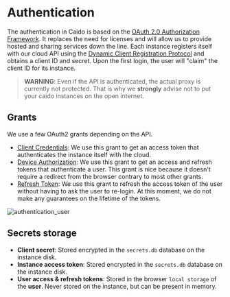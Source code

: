 # Authentication

The authentication in Caido is based on the [OAuth 2.0 Authorization Framework](https://www.rfc-editor.org/rfc/rfc6749). It replaces the need for licenses and will allow us to provide hosted and sharing services down the line.
Each instance registers itself with our cloud API using the [Dynamic Client Registration Protocol](https://www.rfc-editor.org/rfc/rfc7591.html) and obtains a client ID and secret. Upon the first login, the user will "claim" the client ID for its instance.

> **WARNING**: Even if the API is authenticated, the actual proxy is currently not protected. That is why we **strongly** advise not to put your caido instances on the open internet.

## Grants

We use a few OAuth2 grants depending on the API.

- [Client Credentials](https://www.rfc-editor.org/rfc/rfc6749#section-1.3.4): We use this grant to get an access token that authenticates the instance itself with the cloud.
- [Device Authorization](https://www.rfc-editor.org/rfc/rfc8628.html): We use this grant to get an access and refresh tokens that authenticate a user. This grant is nice because it doesn't require a redirect from the browser contrary to most other grants.
- [Refresh Token](https://www.rfc-editor.org/rfc/rfc6749#section-1.5): We use this grant to refresh the access token of the user without having to ask the user to re-login. At this moment, we do not make any guarantees on the lifetime of the tokens.

![authentication_user](/_images/authentication_user.png)

## Secrets storage

- **Client secret**: Stored encrypted in the `secrets.db` database on the instance disk.
- **Instance access token**: Stored encrypted in the `secrets.db` database on the instance disk.
- **User access & refresh tokens**: Stored in the browser `local storage` of the **user**. Never stored on the instance, but can be present in memory.
